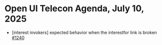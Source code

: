 Open UI Telecon Agenda, July 10, 2025
===================================
 * [interest invokers] expected behavior when the interestfor link is broken [#1240](https://github.com/openui/open-ui/issues/1240)
